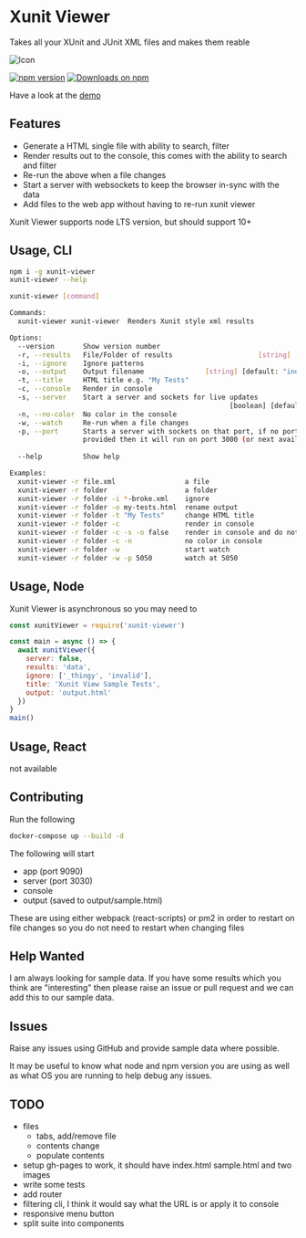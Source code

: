 # Xunit Viewer

Takes all your XUnit and JUnit XML files and makes them reable

![Icon](https://raw.githubusercontent.com/lukejpreston/xunit-viewer/master/XunitViewerIcon.png)

[![npm version](https://badge.fury.io/js/xunit-viewer.svg)](https://badge.fury.io/js/xunit-viewer)
[![Downloads on npm](http://img.shields.io/npm/dm/xunit-viewer.svg)](https://www.npmjs.com/package/xunit-viewer)

Have a look at the [demo](https://lukejpreston.github.io/xunit-viewer/)

## Features

* Generate a HTML single file with ability to search, filter
* Render results out to the console, this comes with the ability to search and filter
* Re-run the above when a file changes
* Start a server with websockets to keep the browser in-sync with the data
* Add files to the web app without having to re-run xunit viewer

Xunit Viewer supports node LTS version, but should support 10+

## Usage, CLI

```sh
npm i -g xunit-viewer
xunit-viewer --help

xunit-viewer [command]

Commands:
  xunit-viewer xunit-viewer  Renders Xunit style xml results

Options:
  --version       Show version number                                  [boolean]
  -r, --results   File/Folder of results                     [string] [required]
  -i, --ignore    Ignore patterns                                        [array]
  -o, --output    Output filename               [string] [default: "index.html"]
  -t, --title     HTML title e.g. "My Tests"                            [string]
  -c, --console   Render in console                                    [boolean]
  -s, --server    Start a server and sockets for live updates
                                                      [boolean] [default: false]
  -n, --no-color  No color in the console                              [boolean]
  -w, --watch     Re-run when a file changes                           [boolean]
  -p, --port      Starts a server with sockets on that port, if no port is
                  provided then it will run on port 3000 (or next available)
                                                                        [number]
  --help          Show help                                            [boolean]

Examples:
  xunit-viewer -r file.xml                 a file
  xunit-viewer -r folder                   a folder
  xunit-viewer -r folder -i *-broke.xml    ignore
  xunit-viewer -r folder -o my-tests.html  rename output
  xunit-viewer -r folder -t "My Tests"     change HTML title
  xunit-viewer -r folder -c                render in console
  xunit-viewer -r folder -c -s -o false    render in console and do not save
  xunit-viewer -r folder -c -n             no color in console
  xunit-viewer -r folder -w                start watch
  xunit-viewer -r folder -w -p 5050        watch at 5050
```

## Usage, Node

Xunit Viewer is asynchronous so you may need to 

```js
const xunitViewer = require('xunit-viewer')

const main = async () => {
  await xunitViewer({
    server: false,
    results: 'data',
    ignore: ['_thingy', 'invalid'],
    title: 'Xunit View Sample Tests',
    output: 'output.html'
  })
}
main()
```

## Usage, React

not available

## Contributing

Run the following

```sh
docker-compose up --build -d
```

The following will start

* app (port 9090)
* server (port 3030)
* console
* output (saved to output/sample.html)

These are using either webpack (react-scripts) or pm2 in order to restart on file changes so you do not need to restart when changing files

## Help Wanted

I am always looking for sample data. If you have some results which you think are "interesting" then please raise an issue or pull request and we can add this to our sample data.

## Issues

Raise any issues using GitHub and provide sample data where possible.

It may be useful to know what node and npm version you are using as well as what OS you are running to help debug any issues.

## TODO

* files
  * tabs, add/remove file
  * contents change
  * populate contents
* setup gh-pages to work, it should have index.html sample.html and two images
* write some tests
* add router
* filtering cli, I think it would say what the URL is or apply it to console
* responsive menu button
* split suite into components

